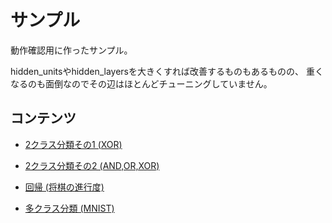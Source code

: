 サンプル
========

動作確認用に作ったサンプル。

hidden_unitsやhidden_layersを大きくすれば改善するものもあるものの、
重くなるのも面倒なのでその辺はほとんどチューニングしていません。


コンテンツ
----------

- [2クラス分類その1 (XOR)](01_BinaryClassification1)

- [2クラス分類その2 (AND,OR,XOR)](02_BinaryClassification2)

- [回帰 (将棋の進行度)](03_Regression)

- [多クラス分類 (MNIST)](04_MulticlassClassification)

